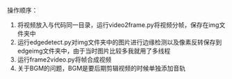 操作顺序：  
1. 将视频放入与代码同一目录，运行video2frame.py将视频分帧，保存在img文件夹中  
2. 运行edgedetect.py对img文件夹中的图片进行边缘检测以及像素反转保存到edgeimg文件夹中，由于当时图片比较多我就用了多线程  
3. 运行frame2video.py将帧合成视频  
4. 关于BGM的问题，BGM是要后期剪辑视频的时候单独添加音轨